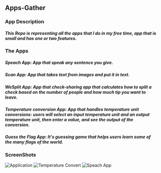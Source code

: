 ## Apps-Gather

### App Description
##### This Repo is representing all the apps that I do in my free time, app that is small and has one or two features. 

### The Apps
##### Speach App: App that speak any sentence you give.
##### Scan App: App that takes text from images and put it in text. 
##### WeSplit App: App that check-sharing app that calculates how to split a check based on the number of people and how much tip you want to leave. 
##### Temperature conversion App: App that handles temperature unit conversions: users will select an input temperature unit and an output temperature unit, then enter a value, and see the output of the conversion.
##### Guess the Flag App: It's guessing game that helps users learn some of the many flags of the world.


### ScreenShots
![Application](https://user-images.githubusercontent.com/115739420/212570318-cbef73cf-6cb7-4fe2-924d-50d63166ab04.png)
![Temperature Convert](https://user-images.githubusercontent.com/115739420/212570343-6225c1fb-62e7-49f9-aedc-7dc561c0e969.png)
![Speach App](https://user-images.githubusercontent.com/115739420/212570361-d505eb57-9c9a-45b4-b301-26f388cc8120.png)
